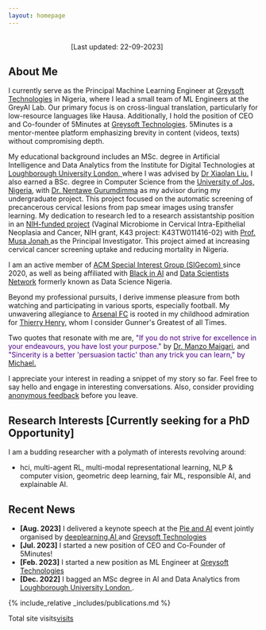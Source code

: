 ```yaml
---
layout: homepage
---
```

&nbsp;&nbsp;&nbsp;&nbsp;&nbsp;&nbsp;&nbsp;&nbsp;&nbsp;&nbsp;&nbsp;&nbsp;&nbsp;&nbsp;&nbsp; &nbsp;&nbsp;&nbsp;&nbsp;&nbsp;&nbsp;&nbsp;&nbsp;&nbsp;&nbsp;&nbsp;&nbsp;&nbsp;&nbsp;&nbsp;&nbsp;&nbsp;&nbsp;&nbsp;&nbsp;&nbsp;&nbsp;&nbsp;&nbsp;&nbsp;&nbsp;&nbsp;&nbsp;&nbsp;&nbsp;&nbsp;&nbsp;&nbsp;&nbsp;&nbsp;&nbsp;&nbsp;&nbsp;&nbsp;&nbsp;&nbsp;&nbsp;&nbsp;&nbsp;&nbsp; &nbsp;&nbsp;&nbsp;&nbsp;&nbsp;&nbsp;&nbsp;&nbsp;&nbsp;&nbsp;&nbsp;&nbsp;&nbsp;&nbsp;&nbsp;&nbsp;&nbsp;&nbsp;&nbsp;&nbsp;&nbsp;&nbsp;&nbsp;&nbsp;&nbsp;&nbsp;&nbsp;&nbsp;&nbsp;&nbsp;&nbsp;&nbsp;&nbsp;&nbsp;&nbsp;&nbsp;&nbsp;&nbsp;&nbsp;&nbsp;&nbsp;&nbsp;&nbsp;&nbsp;&nbsp; &nbsp;&nbsp;&nbsp;&nbsp;&nbsp;&nbsp;&nbsp;&nbsp;&nbsp;&nbsp;&nbsp;&nbsp;&nbsp;&nbsp;&nbsp;&nbsp;&nbsp;&nbsp;&nbsp;&nbsp;&nbsp;&nbsp;&nbsp;&nbsp;&nbsp;&nbsp;&nbsp;&nbsp;&nbsp;&nbsp;&nbsp;&nbsp;[Last updated: 22-09-2023]
## About Me

I currently serve as the Principal Machine Learning Engineer at <a href="https://greysoft.ng">Greysoft Technologies</a> in Nigeria, where I lead a small team of ML Engineers at the GreyAI Lab. Our primary focus is on cross-lingual translation, particularly for low-resource languages like Hausa. Additionally, I hold the position of CEO and Co-founder of 5Minutes at <a href="https://greysoft.ng">Greysoft Technologies</a>. 5Minutes is a mentor-mentee platform emphasizing brevity in content (videos, texts) without compromising depth.

My educational background includes an MSc. degree in Artificial Intelligence and Data Analytics from the Institute for Digital Technologies at  <a href="https://www.lborolondon.ac.uk/study/masters-degrees/artificial-intelligence-data-analytics/"> Loughborough University London, </a> where I was advised by <a href="https://www.lborolondon.ac.uk/about/staff/dr-xiaolan-liu/">Dr Xiaolan Liu.</a> I also earned a BSc. degree in Computer Science from the <a href="https://unijos.edu.ng">University of Jos, Nigeria</a>, with <a href="https://scholar.google.com/citations?user=q9VpwWEAAAAJ&hl=enDr. Nentawe Gurumdimma)"> Dr. Nentawe Gurumdimma</a> as my advisor during my undergraduate project. This project focused on the automatic screening of precancerous cervical lesions from pap smear images using transfer learning. My dedication to research led to a research assistantship position in an <a href="https://grantome.com/grant/NIH/K43-TW011416-02">NIH-funded project</a> (Vaginal Microbiome in Cervical Intra-Epithelial Neoplasia and Cancer, NIH grant, K43 project: K43TW011416-02) with <a href="https://www.feinberg.northwestern.edu/faculty-profiles/az/profile.html?xid=39806"> Prof. Musa Jonah </a> as the Principal Investigator. This project aimed at increasing cervical cancer screening uptake and reducing mortality in Nigeria.

I am an active member of <a href="http://www.sigecom.org">ACM Special Interest Group (SIGecom) </a> since 2020, as well as being affiliated with <a href="https://blackinai.github.io/#/">Black in AI</a> and <a href="https://www.datasciencenigeria.org">Data Scientists Network</a> formerly known as Data Science Nigeria.

Beyond my professional pursuits, I derive immense pleasure from both watching and participating in various sports, especially football. My unwavering allegiance to <a href="https://www.arsenal.com">Arsenal FC</a> is rooted in my childhood admiration for <a href="https://www.footballhistory.org/player/thierry-henry.html">Thierry Henry,</a> whom I consider Gunner's Greatest of all Times.

Two quotes that resonate with me are, <span style="color:indigo;"> "If you do not strive for excellence in your endeavours, you have lost your purpose." </span> by <a href="https://manzomaigari.com/#/">Dr. Manzo Maigari</a>, and <span style="color:indigo;"> "Sincerity is a better 'persuasion tactic' than any trick you can learn," by <a href="https://twitter.com/mmay3r/status/1336432412285231104">Michael.</a> </span>

I appreciate your interest in reading a snippet of my story so far. Feel free to say hello and engage in interesting conversations. Also, consider providing <a href="https://ngl.link/jibrinx">anonymous feedback</a> before you leave.

                  
## Research Interests [Currently seeking for a PhD Opportunity]
I am a budding researcher with a polymath of interests revolving around:
- hci, multi-agent RL, multi-modal representational learning, NLP & computer vision, geometric deep learning, fair ML, responsible AI, and explainable AI.

## Recent News

- **[Aug. 2023]** I delivered a keynote speech at the <a href="https://www.linkedin.com/feed/update/urn:li:activity:7096848518631366656/ "> Pie and AI</a> event jointly organised by <a href="https://www.deeplearning.ai">deeplearning.AI </a>and <a href="https://greysoft.ng">Greysoft Technologies</a>
- **[Jul. 2023]** I started a new position of CEO and Co-Founder of 5Minutes!
- **[Feb. 2023]** I started a new position as ML Engineer at <a href="https://greysoft.ng">Greysoft Technologies</a>
- **[Dec. 2022]** I bagged an MSc degree in AI and Data Analytics from <a href="https://www.lborolondon.ac.uk/study/masters-degrees/artificial-intelligence-data-analytics/"> Loughborough University London </a>.

{% include_relative _includes/publications.md %}
<!--{% include_relative _includes/services.md %} -->
<p>Total site visits<a href='https://www.free-counters.org/'>visits</a> <script type='text/javascript' src='https://www.freevisitorcounters.com/auth.php?id=0411e39de56cdd30e8bb498459e0a65deb5e5167'></script>
<script type="text/javascript" src="https://www.freevisitorcounters.com/en/home/counter/1109287/t/3"></script></p> 
